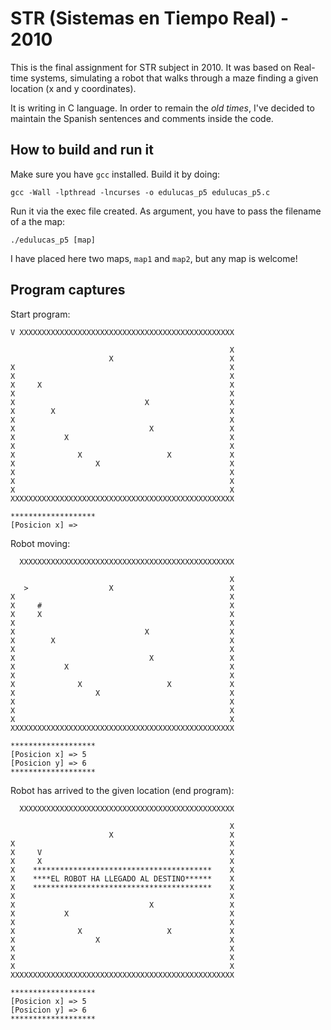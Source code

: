 # STR (Sistemas en Tiempo Real) - 2010

This is the final assignment for STR subject in 2010. It was based on Real-time systems, simulating a robot that walks through a maze finding a given location (x and y coordinates).

It is writing in C language. In order to remain the _old times_, I've decided to maintain the Spanish sentences and comments inside the code.

## How to build and run it

Make sure you have ```gcc``` installed. Build it by doing:

```
gcc -Wall -lpthread -lncurses -o edulucas_p5 edulucas_p5.c
```

Run it via the exec file created. As argument, you have to pass the filename of a the map:

```
./edulucas_p5 [map]
```

I have placed here two maps, ```map1``` and ```map2```, but any map is welcome!

## Program captures

Start program:

```
V XXXXXXXXXXXXXXXXXXXXXXXXXXXXXXXXXXXXXXXXXXXXXXXX

                                                 X
                      X                          X
X                                                X
X                                                X
X     X                                          X
X                                                X
X                             X                  X
X        X                                       X
X                                                X
X                              X                 X
X           X                                    X
X                                                X
X              X                   X             X
X                  X                             X
X                                                X
X                                                X
X                                                X
XXXXXXXXXXXXXXXXXXXXXXXXXXXXXXXXXXXXXXXXXXXXXXXXXX

*******************
[Posicion x] =>
```

Robot moving:

```
  XXXXXXXXXXXXXXXXXXXXXXXXXXXXXXXXXXXXXXXXXXXXXXXX

                                                 X
   >                  X                          X
X                                                X
X     #                                          X
X     X                                          X
X                                                X
X                             X                  X
X        X                                       X
X                                                X
X                              X                 X
X           X                                    X
X                                                X
X              X                   X             X
X                  X                             X
X                                                X
X                                                X
X                                                X
XXXXXXXXXXXXXXXXXXXXXXXXXXXXXXXXXXXXXXXXXXXXXXXXXX

*******************
[Posicion x] => 5
[Posicion y] => 6
*******************
```

Robot has arrived to the given location (end program):

```
  XXXXXXXXXXXXXXXXXXXXXXXXXXXXXXXXXXXXXXXXXXXXXXXX

                                                 X
                      X                          X
X                                                X
X     V                                          X
X     X                                          X
X    ****************************************    X
X    ****EL ROBOT HA LLEGADO AL DESTINO******    X
X    ****************************************    X
X                                                X
X                              X                 X
X           X                                    X
X                                                X
X              X                   X             X
X                  X                             X
X                                                X
X                                                X
X                                                X
XXXXXXXXXXXXXXXXXXXXXXXXXXXXXXXXXXXXXXXXXXXXXXXXXX

*******************
[Posicion x] => 5
[Posicion y] => 6
*******************
```